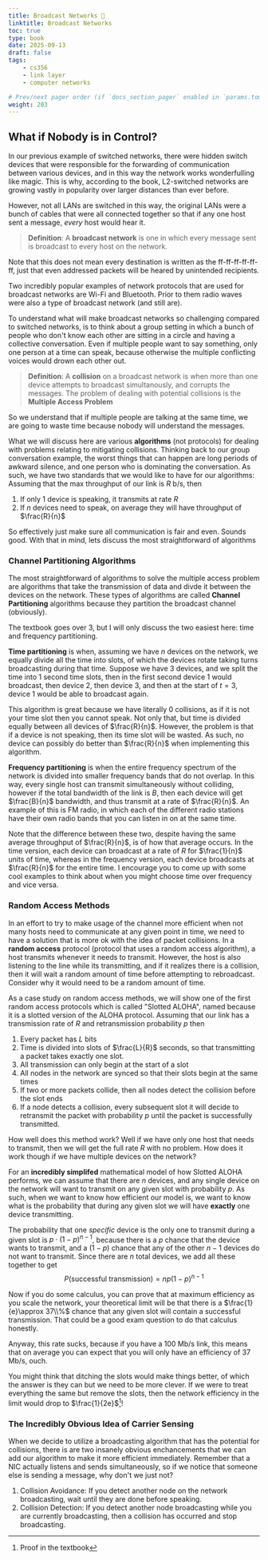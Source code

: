 ```yaml
---
title: Broadcast Networks 🛜
linktitle: Broadcast Networks
toc: true
type: book
date: 2025-09-13
draft: false
tags:
    - cs356
    - link layer
    - computer networks

# Prev/next pager order (if `docs_section_pager` enabled in `params.toml`)
weight: 203
---
```


## What if Nobody is in Control?

In our previous example of switched networks, there were hidden switch devices that were responsible for the forwarding of communication between various devices, and in this way the network works wonderfulling like magic. This is why, according to the book, L2-switched networks are growing vastly in popularity over larger distances than ever before. 

However, not all LANs are switched in this way, the original LANs were a bunch of cables that were all connected together so that if any one host sent a message, *every* host would hear it. 

> **Definition**: A **broadcast network** is one in which every message sent is broadcast to every host on the network.

Note that this does not mean every destination is written as the ff-ff-ff-ff-ff-ff, just that even addressed packets will be heared by unintended recipients. 

Two incredibly popular examples of network protocols that are used for broadcast networks are Wi-Fi and Bluetooth. Prior to them radio waves were also a type of broadcast network (and still are). 

To understand what will make broadcast networks so challenging compared to switched networks, is to think about a group setting in which a bunch of people who don't know each other are sitting in a circle and having a collective conversation. Even if multiple people want to say something, only one person at a time can speak, because otherwise the multiple conflicting voices would drown each other out. 

> **Definition**: A **collision** on a broadcast network is when more than one device attempts to broadcast simultanously, and corrupts the messages. The problem of dealing with potential collisions is the **Multiple Access Problem**

So we understand that if multiple people are talking at the same time, we are going to waste time because nobody will understand the messages. 

What we will discuss here are various **algorithms** (not protocols) for dealing with problems relating to mitigating collisions. Thinking back to our group conversation example, the worst things that can happen are long periods of awkward silence, and one person who is dominating the conversation. As such, we have two standards that we would like to have for our algorithms: Assuming that the max throughput of our link is $R$ b/s, then 

1. If only $1$ device is speaking, it transmits at rate $R$
2. If $n$ devices need to speak, on average they will have throughput of $\frac{R}{n}$

So effectively just make sure all communication is fair and even. Sounds good. With that in mind, lets discuss the most straightforward of algorithms

### Channel Partitioning Algorithms

The most straightforward of algorithms to solve the multiple access problem are algorithms that take the transmission of data and divde it between the devices on the network. These types of algorithms are called **Channel Partitioning** algorithms because they partition the broadcast channel (obviously). 

The textbook goes over $3$, but I will only discuss the two easiest here: time and frequency partitioning. 

**Time partitioning** is when, assuming we have $n$ devices on the network, we equally divide all the time into slots, of which the devices rotate taking turns broadcasting during that time. Suppose we have $3$ devices, and we split the time into $1$ second time slots, then in the first second device $1$ would broadcast, then device $2$, then device $3$, and then at the start of $t=3$, device $1$ would be able to broadcast again.

This algorithm is great because we have literally $0$ collisions, as if it is not your time slot then you cannot speak. Not only that, but time is divided equally between all devices of $\frac{R}{n}$. However, the problem is that if a device is not speaking, then its time slot will be wasted. As such, no device can possibly do better than $\frac{R}{n}$ when implementing this algorithm. 

**Frequency partitioning** is when the entire frequency spectrum of the network is divided into smaller frequency bands that do not overlap. In this way, every single host can transmit simultaneously without colliding, however if the total bandwidth of the link is $B$, then each device will get $\frac{B}{n}$ bandwidth, and thus transmit at a rate of $\frac{R}{n}$. An example of this is FM radio, in which each of the different radio stations have their own radio bands that you can listen in on at the same time. 

Note that the difference between these two, despite having the same average throughput of $\frac{R}{n}$, is of how that average occurs. In the time version, each device can broadcast at a rate of $R$ for $\frac{1}{n}$ units of time, whereas in the frequency version, each device broadcasts at $\frac{R}{n}$ for the entire time. I encourage you to come up with some cool examples to think about when you might choose time over frequency and vice versa.

### Random Access Methods

In an effort to try to make usage of the channel more efficient when not many hosts need to communicate at any given point in time, we need to have a solution that is more ok with the idea of packet collisions. In a **random access** protocol (protocol that uses a random access algorithm), a host transmits whenever it needs to transmit. However, the host is also listening to the line while its transmitting, and if it realizes there is a collision, then it will wait a random amount of time before attempting to rebroadcast. Consider why it would need to be a random amount of time.

As a case study on random access methods, we will show one of the first random access protocols which is called "Slotted ALOHA", named because it is a slotted version of the ALOHA protocol. Assuming that our link has a transmission rate of $R$ and retransmission probability $p$ then

1. Every packet has $L$ bits
2. Time is divided into slots of $\frac{L}{R}$ seconds, so that transmitting a packet takes exactly one slot.
3. All transmission can only begin at the start of a slot
4. All nodes in the network are synced so that their slots begin at the same times
5. If two or more packets collide, then all nodes detect the collision before the slot ends
6. If a node detects a collision, every subsequent slot it will decide to retransmit the packet with probability $p$ until the packet is successfully transmitted.

How well does this method work? Well if we have only one host that needs to transmit, then we will get the full rate $R$ with no problem. How does it work though if we have multiple devices on the network? 

For an **incredibly simplifed** mathematical model of how Slotted ALOHA performs, we can assume that there are $n$ devices, and any single device on the network will want to transmit on any given slot with probability $p$. As such, when we want to know how efficient our model is, we want to know what is the probability that during any given slot we will have **exactly** one device transmitting.

The probability that one *specific* device is the only one to transmit during a given slot is $p\cdot(1-p)^{n-1}$, because there is a $p$ chance that the device wants to transmit, and a $(1-p)$ chance that any of the other $n-1$ devices do not want to transmit. Since there are $n$ total devices, we add all these together to get
$$
P(\text{successful transmission}) = np(1-p)^{n-1}
$$

Now if you do some calculus, you can prove that at maximum efficiency as you scale the network, your theoretical limit will be that there is a $\frac{1}{e}\approx 37\\%$ chance that any given slot will contain a successful transmission. That could be a good exam question to do that calculus honestly. 

Anyway, this rate sucks, because if you have a $100$ Mb/s link, this means that on average you can expect that you will only have an efficiency of $37$ Mb/s, ouch. 

You might think that ditching the slots would make things better, of which the answer is they can but we need to be more clever. If we were to treat everything the same but remove the slots, then the network efficiency in the limit would drop to $\frac{1}{2e}$[^1]!

### The Incredibly Obvious Idea of Carrier Sensing

When we decide to utilize a broadcasting algorithm that has the potential for collisions, there is are two insanely obvious enchancements that we can add our algorithm to make it more efficient immediately. Remember that a NIC actually listens and sends simultaneously, so if we notice that someone else is sending a message, why don't we just not?

1. Collision Avoidance: If you detect another node on the network broadcasting, wait until they are done before speaking.
2. Collision Detection: If you detect another node broadcasting while you are currently broadcasting, then a collision has occurred and stop broadcasting.

[^1]: Proof in the textbook